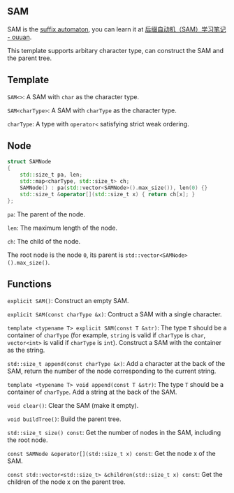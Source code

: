 ## SAM

SAM is the [suffix automaton](https://en.wikipedia.org/wiki/Suffix_automaton), you can learn it at [后缀自动机（SAM）学习笔记 - ouuan](https://ouuan.github.io/post/%E5%90%8E%E7%BC%80%E8%87%AA%E5%8A%A8%E6%9C%BAsam%E5%AD%A6%E4%B9%A0%E7%AC%94%E8%AE%B0/).

This template supports arbitary character type, can construct the SAM and the parent tree.

## Template

`SAM<>`: A SAM with `char` as the character type.

`SAM<charType>`: A SAM with `charType` as the character type.

`charType`: A type with `operator<` satisfying strict weak ordering.

## Node

```cpp
struct SAMNode
{
    std::size_t pa, len;
    std::map<charType, std::size_t> ch;
    SAMNode() : pa(std::vector<SAMNode>().max_size()), len(0) {}
    std::size_t &operator[](std::size_t x) { return ch[x]; }
};
```

`pa`: The parent of the node.

`len`: The maximum length of the node.

`ch`: The child of the node.

The root node is the node `0`, its parent is `std::vector<SAMNode>().max_size()`.

## Functions

`explicit SAM()`: Construct an empty SAM.

`explicit SAM(const charType &x)`: Contruct a SAM with a single character.

`template <typename T> explicit SAM(const T &str)`: The type `T` should be a container of `charType` (for example, `string` is valid if `charType` is `char`, `vector<int>` is valid if `charType` is `int`). Construct a SAM with the container as the string.

`std::size_t append(const charType &x)`: Add a character at the back of the SAM, return the number of the node corresponding to the current string.

`template <typename T> void append(const T &str)`: The type `T` should be a container of `charType`. Add a string at the back of the SAM.

`void clear()`: Clear the SAM (make it empty).

`void buildTree()`: Build the parent tree.

`std::size_t size() const`: Get the number of nodes in the SAM, including the root node.

`const SAMNode &operator[](std::size_t x) const`: Get the node x of the SAM.

`const std::vector<std::size_t> &children(std::size_t x) const`: Get the children of the node x on the parent tree.
